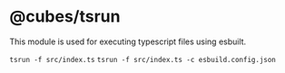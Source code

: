 # @cubes/tsrun

This module is used for executing typescript files using esbuilt.

`tsrun -f src/index.ts`
`tsrun -f src/index.ts -c esbuild.config.json`
